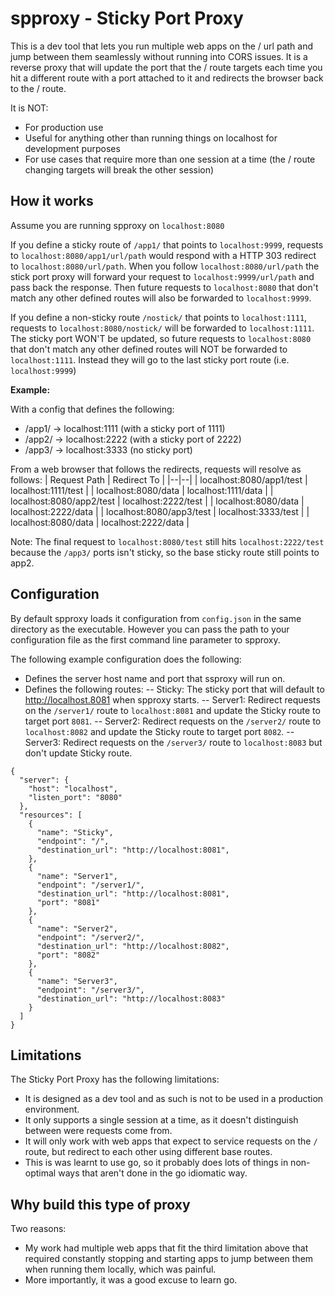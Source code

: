 
# spproxy - Sticky Port Proxy

This is a dev tool that lets you run multiple web apps on the / url path and jump between them seamlessly without running into CORS issues.  It is a reverse proxy that will update the port that the / route targets each time you hit a different route with a port attached to it and redirects the browser back to the / route.

It is NOT:
- For production use
- Useful for anything other than running things on localhost for development purposes
- For use cases that require more than one session at a time (the / route changing targets will break the other session)

## How it works

Assume you are running spproxy on `localhost:8080`

If you define a sticky route of `/app1/` that points to `localhost:9999`, requests to `localhost:8080/app1/url/path` would respond with a HTTP 303 redirect to `localhost:8080/url/path`.  When you follow `localhost:8080/url/path` the stick port proxy will forward your request to `localhost:9999/url/path` and pass back the response.  Then future requests to `localhost:8080` that don't match any other defined routes will also be forwarded to `localhost:9999`.

If you define a non-sticky route `/nostick/` that points to `localhost:1111`, requests to `localhost:8080/nostick/` will be forwarded to `localhost:1111`.  The sticky port WON'T be updated, so future requests to `localhost:8080` that don't match any other defined routes will NOT be forwarded to `localhost:1111`.  Instead they will go to the last sticky port route (i.e. `localhost:9999`)

**Example:**

With a config that defines the following:
- /app1/ -> localhost:1111 (with a sticky port of 1111)
- /app2/ -> localhost:2222 (with a sticky port of 2222)
- /app3/ -> localhost:3333 (no sticky port)

From a web browser that follows the redirects, requests will resolve as follows:
| Request Path | Redirect To |
|--|--|
| localhost:8080/app1/test | localhost:1111/test |
| localhost:8080/data | localhost:1111/data |
| localhost:8080/app2/test | localhost:2222/test |
| localhost:8080/data | localhost:2222/data |
| localhost:8080/app3/test | localhost:3333/test |
| localhost:8080/data | localhost:2222/data |

Note: The final request to `localhost:8080/test` still hits `localhost:2222/test` because the `/app3/` ports isn't sticky, so the base sticky route still points to app2.

## Configuration

By default spproxy loads it configuration from `config.json` in the same directory as the executable.  However you can pass the path to your configuration file as the first command line parameter to spproxy.

The following example configuration does the following:
- Defines the server host name and port that ssproxy will run on.
- Defines the following routes:
-- Sticky: The sticky port that will default to http://localhost.8081 when spproxy starts.
-- Server1: Redirect requests on the `/server1/` route to `localhost:8081` and update the Sticky route to target port `8081`.
-- Server2: Redirect requests on the `/server2/` route to `localhost:8082` and update the Sticky route to target port `8082`.
-- Server3: Redirect requests on the `/server3/` route to `localhost:8083` but don't update Sticky route.

```
{
  "server": {
    "host": "localhost",
    "listen_port": "8080"
  },
  "resources": [
    {
      "name": "Sticky",
      "endpoint": "/",
      "destination_url": "http://localhost:8081",
    },
    {
      "name": "Server1",
      "endpoint": "/server1/",
      "destination_url": "http://localhost:8081",
      "port": "8081"
    },
    {
      "name": "Server2",
      "endpoint": "/server2/",
      "destination_url": "http://localhost:8082",
      "port": "8082"
    },
    {
      "name": "Server3",
      "endpoint": "/server3/",
      "destination_url": "http://localhost:8083"
    }
  ]
}
```

## Limitations

The Sticky Port Proxy has the following limitations:
- It is designed as a dev tool and as such is not to be used in a production environment.
- It only supports a single session at a time, as it doesn't distinguish between were requests come from.
- It will only work with web apps that expect to service requests on the `/` route, but redirect to each other using different base routes.
- This is was learnt to use go, so it probably does lots of things in non-optimal ways that aren't done in the go idiomatic way.

## Why build this type of proxy

Two reasons:
- My work had multiple web apps that fit the third limitation above that required constantly stopping and starting apps to jump between them when running them locally, which was painful.
- More importantly, it was a good excuse to learn go.
